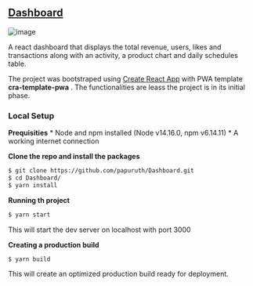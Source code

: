 ## [Dashboard](https://p-folio.netlify.app)
![image](https://user-images.githubusercontent.com/13766195/135742053-13cef994-6a98-4d09-9d38-02e3ff5ea24c.png)

A react dashboard that displays the total revenue, users, likes and transactions along with an activity,  a product chart and daily schedules table.

The project was bootstraped using [Create React App](https://create-react-app.dev/) with PWA template **cra-template-pwa** . The functionalities are leass the project is in its initial phase.

### Local Setup
**Prequisities**
	* Node and npm installed (Node v14.16.0, npm v6.14.11)
	* A working internet connection

**Clone the repo and install the packages**
```sh
$ git clone https://github.com/papuruth/Dashboard.git
$ cd Dashboard/
$ yarn install
```
**Running th project**
```sh
$ yarn start
```
This will start the dev server on localhost with port 3000

**Creating a production build**
```sh
$ yarn build
```
This will create an optimized production build ready for deployment.
